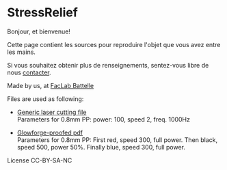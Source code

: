 # StressRelief

Bonjour, et bienvenue!

Cette page contient les sources pour reproduire l'objet que vous avez entre les mains.

Si vous souhaitez obtenir plus de renseignements, sentez-vous libre de nous [contacter](mailto:emmanuel.kellner@unige.ch).

Made by us, at [FacLab Battelle](https://faclab.unige.ch/html)

Files are used as following:

- [Generic laser cutting file](https://github.com/Ornythoma/StressRelief/blob/master/stress_relief_generic.svg)  
   Parameters for 0.8mm PP: power: 100, speed 2, freq. 1000Hz

- [Glowforge-proofed pdf](https://github.com/Ornythoma/StressRelief/blob/master/stress_relief_glowforge.pdf)  
   Parameters for 0.8mm PP: First red, speed 300, full power. Then black, speed 500, power 50%. Finally blue, speed 300, full power.  

License CC-BY-SA-NC
